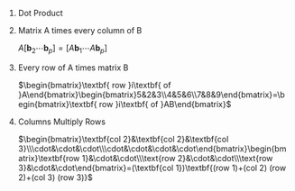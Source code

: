 1. Dot Product
   
2. Matrix A times every column of B
   
   $A\Big[ \boldsymbol{b}_2 \cdots\boldsymbol{b}_p \Big]=\Big[ A\boldsymbol{b}_1 \cdots A\boldsymbol{b}_p \Big]$
   
3. Every row of A times matrix B
   
   $\begin{bmatrix}\textbf{ row }i\textbf{ of }A\end{bmatrix}\begin{bmatrix}5&2&3\\4&5&6\\7&8&9\end{bmatrix}=\begin{bmatrix}\textbf{ row }i\textbf{ of }AB\end{bmatrix}$
   
4. Columns Multiply Rows
   
   $\begin{bmatrix}\textbf{col 2}&\textbf{col 2}&\textbf{col 3}\\\cdot&\cdot&\cdot\\\cdot&\cdot&\cdot&\cdot\end{bmatrix}\begin{bmatrix}\textbf{row 1}&\cdot&\cdot\\\text{row 2}&\cdot&\cdot\\\text{row 3}&\cdot&\cdot\end{bmatrix}=(\textbf{col 1})\textbf{(row 1)+(col 2) (row 2)+(col 3) (row 3)}$